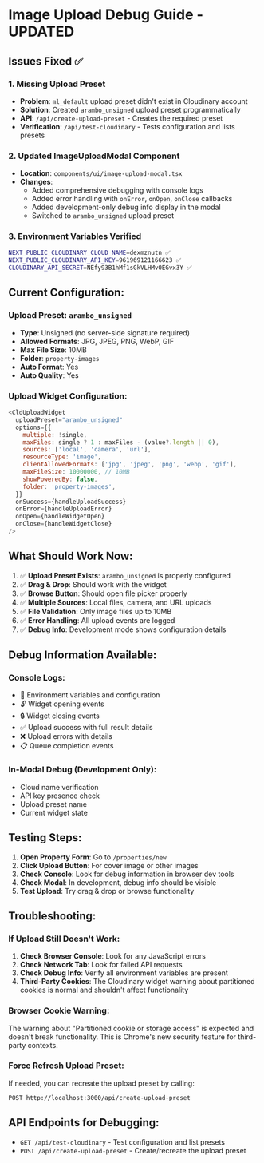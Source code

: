 # Image Upload Debug Guide - UPDATED

## Issues Fixed ✅

### 1. Missing Upload Preset
- **Problem**: `ml_default` upload preset didn't exist in Cloudinary account
- **Solution**: Created `arambo_unsigned` upload preset programmatically
- **API**: `/api/create-upload-preset` - Creates the required preset
- **Verification**: `/api/test-cloudinary` - Tests configuration and lists presets

### 2. Updated ImageUploadModal Component
- **Location**: `components/ui/image-upload-modal.tsx`
- **Changes**:
  - Added comprehensive debugging with console logs
  - Added error handling with `onError`, `onOpen`, `onClose` callbacks
  - Added development-only debug info display in the modal
  - Switched to `arambo_unsigned` upload preset

### 3. Environment Variables Verified
```bash
NEXT_PUBLIC_CLOUDINARY_CLOUD_NAME=dexmznutn ✅
NEXT_PUBLIC_CLOUDINARY_API_KEY=961969121166623 ✅
CLOUDINARY_API_SECRET=NEfy93B1hMf1sGkVLHMv0EGvx3Y ✅
```

## Current Configuration:

### Upload Preset: `arambo_unsigned`
- **Type**: Unsigned (no server-side signature required)
- **Allowed Formats**: JPG, JPEG, PNG, WebP, GIF
- **Max File Size**: 10MB
- **Folder**: `property-images`
- **Auto Format**: Yes
- **Auto Quality**: Yes

### Upload Widget Configuration:
```javascript
<CldUploadWidget
  uploadPreset="arambo_unsigned"
  options={{
    multiple: !single,
    maxFiles: single ? 1 : maxFiles - (value?.length || 0),
    sources: ['local', 'camera', 'url'],
    resourceType: 'image',
    clientAllowedFormats: ['jpg', 'jpeg', 'png', 'webp', 'gif'],
    maxFileSize: 10000000, // 10MB
    showPoweredBy: false,
    folder: 'property-images',
  }}
  onSuccess={handleUploadSuccess}
  onError={handleUploadError}
  onOpen={handleWidgetOpen}
  onClose={handleWidgetClose}
/>
```

## What Should Work Now:
1. ✅ **Upload Preset Exists**: `arambo_unsigned` is properly configured
2. ✅ **Drag & Drop**: Should work with the widget
3. ✅ **Browse Button**: Should open file picker properly
4. ✅ **Multiple Sources**: Local files, camera, and URL uploads
5. ✅ **File Validation**: Only image files up to 10MB
6. ✅ **Error Handling**: All upload events are logged
7. ✅ **Debug Info**: Development mode shows configuration details

## Debug Information Available:

### Console Logs:
- 🔧 Environment variables and configuration
- 🔓 Widget opening events
- 🔒 Widget closing events  
- ✅ Upload success with full result details
- ❌ Upload errors with details
- 📋 Queue completion events

### In-Modal Debug (Development Only):
- Cloud name verification
- API key presence check
- Upload preset name
- Current widget state

## Testing Steps:
1. **Open Property Form**: Go to `/properties/new`
2. **Click Upload Button**: For cover image or other images
3. **Check Console**: Look for debug information in browser dev tools
4. **Check Modal**: In development, debug info should be visible
5. **Test Upload**: Try drag & drop or browse functionality

## Troubleshooting:

### If Upload Still Doesn't Work:
1. **Check Browser Console**: Look for any JavaScript errors
2. **Check Network Tab**: Look for failed API requests
3. **Check Debug Info**: Verify all environment variables are present
4. **Third-Party Cookies**: The Cloudinary widget warning about partitioned cookies is normal and shouldn't affect functionality

### Browser Cookie Warning:
The warning about "Partitioned cookie or storage access" is expected and doesn't break functionality. This is Chrome's new security feature for third-party contexts.

### Force Refresh Upload Preset:
If needed, you can recreate the upload preset by calling:
```bash
POST http://localhost:3000/api/create-upload-preset
```

## API Endpoints for Debugging:
- `GET /api/test-cloudinary` - Test configuration and list presets
- `POST /api/create-upload-preset` - Create/recreate the upload preset
